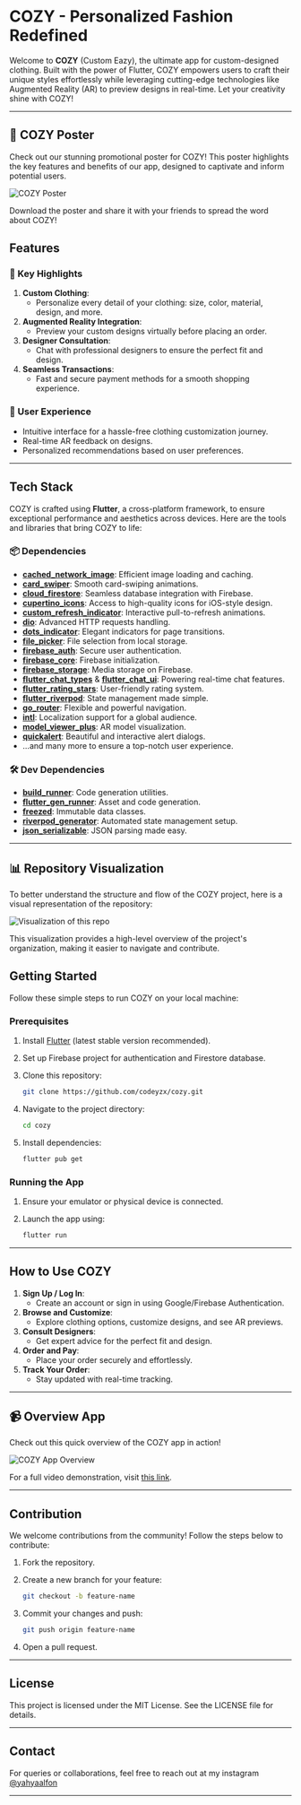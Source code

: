 # COZY - Personalized Fashion Redefined  

Welcome to **COZY** (Custom Eazy), the ultimate app for custom-designed clothing. Built with the power of Flutter, COZY empowers users to craft their unique styles effortlessly while leveraging cutting-edge technologies like Augmented Reality (AR) to preview designs in real-time. Let your creativity shine with COZY!

---

## 🌟 COZY Poster

Check out our stunning promotional poster for COZY! This poster highlights the key features and benefits of our app, designed to captivate and inform potential users.

![COZY Poster](assets/docs/poster.png)

Download the poster and share it with your friends to spread the word about COZY!

## Features

### 🌟 Key Highlights

1. **Custom Clothing**:
   - Personalize every detail of your clothing: size, color, material, design, and more.
2. **Augmented Reality Integration**:
   - Preview your custom designs virtually before placing an order.
3. **Designer Consultation**:
   - Chat with professional designers to ensure the perfect fit and design.
4. **Seamless Transactions**:
   - Fast and secure payment methods for a smooth shopping experience.

### 🎨 User Experience

- Intuitive interface for a hassle-free clothing customization journey.
- Real-time AR feedback on designs.
- Personalized recommendations based on user preferences.

---

## Tech Stack

COZY is crafted using **Flutter**, a cross-platform framework, to ensure exceptional performance and aesthetics across devices. Here are the tools and libraries that bring COZY to life:

### 📦 Dependencies

- **[cached_network_image](https://pub.dev/packages/cached_network_image)**: Efficient image loading and caching.
- **[card_swiper](https://pub.dev/packages/card_swiper)**: Smooth card-swiping animations.
- **[cloud_firestore](https://pub.dev/packages/cloud_firestore)**: Seamless database integration with Firebase.
- **[cupertino_icons](https://pub.dev/packages/cupertino_icons)**: Access to high-quality icons for iOS-style design.
- **[custom_refresh_indicator](https://pub.dev/packages/custom_refresh_indicator)**: Interactive pull-to-refresh animations.
- **[dio](https://pub.dev/packages/dio)**: Advanced HTTP requests handling.
- **[dots_indicator](https://pub.dev/packages/dots_indicator)**: Elegant indicators for page transitions.
- **[file_picker](https://pub.dev/packages/file_picker)**: File selection from local storage.
- **[firebase_auth](https://pub.dev/packages/firebase_auth)**: Secure user authentication.
- **[firebase_core](https://pub.dev/packages/firebase_core)**: Firebase initialization.
- **[firebase_storage](https://pub.dev/packages/firebase_storage)**: Media storage on Firebase.
- **[flutter_chat_types](https://pub.dev/packages/flutter_chat_types)** & **[flutter_chat_ui](https://pub.dev/packages/flutter_chat_ui)**: Powering real-time chat features.
- **[flutter_rating_stars](https://pub.dev/packages/flutter_rating_stars)**: User-friendly rating system.
- **[flutter_riverpod](https://pub.dev/packages/flutter_riverpod)**: State management made simple.
- **[go_router](https://pub.dev/packages/go_router)**: Flexible and powerful navigation.
- **[intl](https://pub.dev/packages/intl)**: Localization support for a global audience.
- **[model_viewer_plus](https://pub.dev/packages/model_viewer_plus)**: AR model visualization.
- **[quickalert](https://pub.dev/packages/quickalert)**: Beautiful and interactive alert dialogs.
- ...and many more to ensure a top-notch user experience.

### 🛠️ Dev Dependencies

- **[build_runner](https://pub.dev/packages/build_runner)**: Code generation utilities.
- **[flutter_gen_runner](https://pub.dev/packages/flutter_gen_runner)**: Asset and code generation.
- **[freezed](https://pub.dev/packages/freezed)**: Immutable data classes.
- **[riverpod_generator](https://pub.dev/packages/riverpod_generator)**: Automated state management setup.
- **[json_serializable](https://pub.dev/packages/json_serializable)**: JSON parsing made easy.

---

## 📊 Repository Visualization

To better understand the structure and flow of the COZY project, here is a visual representation of the repository:

![Visualization of this repo](./diagram.svg)

This visualization provides a high-level overview of the project's organization, making it easier to navigate and contribute.

## Getting Started

Follow these simple steps to run COZY on your local machine:

### Prerequisites

1. Install [Flutter](https://flutter.dev/docs/get-started/install) (latest stable version recommended).
2. Set up Firebase project for authentication and Firestore database.
3. Clone this repository:

   ```bash
   git clone https://github.com/codeyzx/cozy.git
   ```

4. Navigate to the project directory:

   ```bash
   cd cozy
   ```

5. Install dependencies:

   ```bash
   flutter pub get
   ```

### Running the App

1. Ensure your emulator or physical device is connected.
2. Launch the app using:

   ```bash
   flutter run
   ```

---

## How to Use COZY

1. **Sign Up / Log In**:
   - Create an account or sign in using Google/Firebase Authentication.
2. **Browse and Customize**:
   - Explore clothing options, customize designs, and see AR previews.
3. **Consult Designers**:
   - Get expert advice for the perfect fit and design.
4. **Order and Pay**:
   - Place your order securely and effortlessly.
5. **Track Your Order**:
   - Stay updated with real-time tracking.

---

## 📹 Overview App

Check out this quick overview of the COZY app in action!

![COZY App Overview](assets/docs/overview.gif)

For a full video demonstration, visit [this link](https://drive.google.com/file/d/1piMR4fx6MmfXIsZSc0q-niAwQ1JoYw0U/view?usp=sharing).

---

## Contribution

We welcome contributions from the community! Follow the steps below to contribute:

1. Fork the repository.
2. Create a new branch for your feature:

   ```bash
   git checkout -b feature-name
   ```

3. Commit your changes and push:

   ```bash
   git push origin feature-name
   ```

4. Open a pull request.

---

## License

This project is licensed under the MIT License. See the LICENSE file for details.

---

## Contact

For queries or collaborations, feel free to reach out at my instagram
[@yahyaalfon](https://www.instagram.com/yahyaalfon)

---
